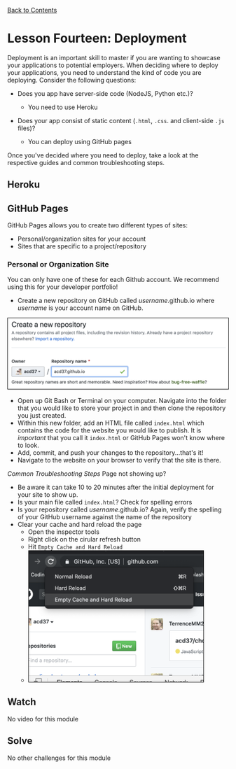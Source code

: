 [Back to Contents](https://github.com/coding-boot-camp/cs-technical-curriculum/tree/master/async-content)

# Lesson Fourteen: Deployment

Deployment is an important skill to master if you are wanting to showcase your applications to potential employers.
When deciding where to deploy your applications, you need to understand the kind of code you are deploying. Consider the following questions:

- Does you app have server-side code (NodeJS, Python etc.)?
  - You need to use Heroku

- Does your app consist of static content (`.html`, `.css`. and client-side `.js` files)?
  - You can deploy using GitHub pages

Once you've decided where you need to deploy, take a look at the respective guides and common troubleshooting steps.



## Heroku

## GitHub Pages

GitHub Pages allows you to create two different types of sites:

- Personal/organization sites for your account
- Sites that are specific to a project/repository


### Personal or Organization Site
You can only have one of these for each Github account. We recommend using this for your developer portfolio!

- Create a new repository on GitHub called _username_.github.io where _username_ is your account name on GitHub.
<img src="./assets/images/deployment2.png" alt="deployment1" style="border: 1px solid #000; max-height: 300px;">

- Open up Git Bash or Terminal on your computer. Navigate into the folder that you would like to store your project in and then clone the repository you just created.
- Within this new folder, add an HTML file called `index.html` which contains the code for the website you would like to publish. It is _important_ that you call it `index.html` or GitHub Pages won't know where to look.
- Add, commit, and push your changes to the repository...that's it! 
- Navigate to the website on your browser to verify that the site is there.

*Common Troubleshooting Steps*
Page not showing up?
- Be aware it can take 10 to 20 minutes after the initial deployment for your site to show up.
- Is your main file called `index.html`? Check for spelling errors
- Is your repository called _username_.github.io? Again, verify the spelling of your GitHub username against the name of the repository
- Clear your cache and hard reload the page
  - Open the inspector tools
  - Right click on the cirular refresh button
  - Hit `Empty Cache and Hard Reload`
  - <img src="./assets/images/deployment1.png" alt="deployment2" style="border: 1px solid #000; max-height: 300px;">



## Watch

No video for this module

## Solve

No other challenges for this module